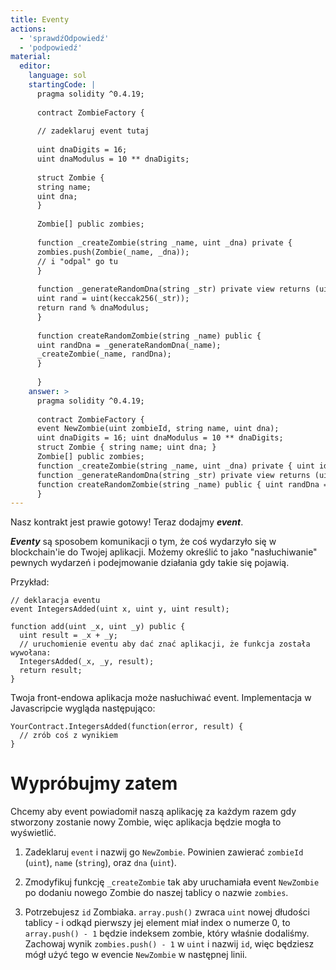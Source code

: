 ```yaml
---
title: Eventy
actions:
  - 'sprawdźOdpowiedź'
  - 'podpowiedź'
material:
  editor:
    language: sol
    startingCode: |
      pragma solidity ^0.4.19;
      
      contract ZombieFactory {
      
      // zadeklaruj event tutaj
      
      uint dnaDigits = 16;
      uint dnaModulus = 10 ** dnaDigits;
      
      struct Zombie {
      string name;
      uint dna;
      }
      
      Zombie[] public zombies;
      
      function _createZombie(string _name, uint _dna) private {
      zombies.push(Zombie(_name, _dna));
      // i "odpal" go tu
      }
      
      function _generateRandomDna(string _str) private view returns (uint) {
      uint rand = uint(keccak256(_str));
      return rand % dnaModulus;
      }
      
      function createRandomZombie(string _name) public {
      uint randDna = _generateRandomDna(_name);
      _createZombie(_name, randDna);
      }
      
      }
    answer: >
      pragma solidity ^0.4.19;
      
      contract ZombieFactory {
      event NewZombie(uint zombieId, string name, uint dna);
      uint dnaDigits = 16; uint dnaModulus = 10 ** dnaDigits;
      struct Zombie { string name; uint dna; }
      Zombie[] public zombies;
      function _createZombie(string _name, uint _dna) private { uint id = zombies.push(Zombie(_name, _dna)) - 1; NewZombie(id, _name, _dna); }
      function _generateRandomDna(string _str) private view returns (uint) { uint rand = uint(keccak256(_str)); return rand % dnaModulus; }
      function createRandomZombie(string _name) public { uint randDna = _generateRandomDna(_name); _createZombie(_name, randDna); }
      }
---
```

Nasz kontrakt jest prawie gotowy! Teraz dodajmy ***event***.

***Eventy*** są sposobem komunikacji o tym, że coś wydarzyło się w blockchain'ie do Twojej aplikacji. Możemy określić to jako "nasłuchiwanie" pewnych wydarzeń i podejmowanie działania gdy takie się pojawią.

Przykład:

    // deklaracja eventu
    event IntegersAdded(uint x, uint y, uint result);
    
    function add(uint _x, uint _y) public {
      uint result = _x + _y;
      // uruchomienie eventu aby dać znać aplikacji, że funkcja została wywołana:
      IntegersAdded(_x, _y, result);
      return result;
    }
    

Twoja front-endowa aplikacja może nasłuchiwać event. Implementacja w Javascripcie wygląda następująco:

    YourContract.IntegersAdded(function(error, result) { 
      // zrób coś z wynikiem
    }
    

# Wypróbujmy zatem

Chcemy aby event powiadomił naszą aplikację za każdym razem gdy stworzony zostanie nowy Zombie, więc aplikacja będzie mogła to wyświetlić.

1. Zadeklaruj `event` i nazwij go `NewZombie`. Powinien zawierać `zombieId` (`uint`), `name` (`string`), oraz `dna` (`uint`).

2. Zmodyfikuj funkcję `_createZombie` tak aby uruchamiała event `NewZombie` po dodaniu nowego Zombie do naszej tablicy o nazwie `zombies`.

3. Potrzebujesz `id` Zombiaka. `array.push()` zwraca `uint` nowej dłudości tablicy - i odkąd pierwszy jej element miał index o numerze 0, to `array.push() - 1` będzie indeksem zombie, który właśnie dodaliśmy. Zachowaj wynik `zombies.push() - 1` w `uint` i nazwij `id`, więc będziesz mógł użyć tego w evencie `NewZombie` w następnej linii.